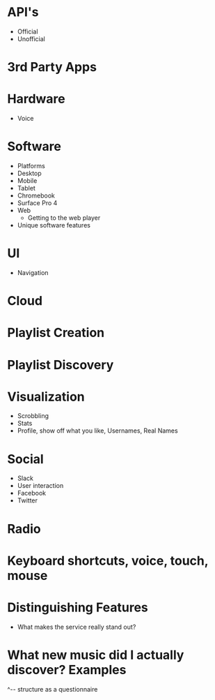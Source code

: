 # API's

* Official
* Unofficial

# 3rd Party Apps

# Hardware

* Voice

# Software

* Platforms
* Desktop
* Mobile
* Tablet
* Chromebook
* Surface Pro 4
* Web
    * Getting to the web player
* Unique software features

# UI

* Navigation

# Cloud

# Playlist Creation

# Playlist Discovery

# Visualization

* Scrobbling
* Stats
* Profile, show off what you like, Usernames, Real Names

# Social

* Slack
* User interaction
* Facebook
* Twitter

# Radio

# Keyboard shortcuts, voice, touch, mouse

# Distinguishing Features

* What makes the service really stand out?

# What new music did I actually discover? Examples

^-- structure as a questionnaire


